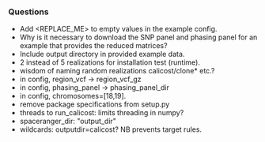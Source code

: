 ### Questions
- Add <REPLACE_ME> to empty values in the example config.
- Why is it necessary to download the SNP panel and phasing panel for an example that provides the reduced matrices?
- Include output directory in provided example data.
- 2 instead of 5 realizations for installation test (runtime).
- wisdom of naming random realizations calicost/clone* etc.?
- in config, region_vcf -> region_vcf_gz
- in config, phasing_panel -> phasing_panel_dir
- in config, chromosomes=[18,19].
- remove package specifications from setup.py
- threads to run_calicost:  limits threading in numpy?
- spaceranger_dir: "output_dir"
- wildcards: outputdir=calicost? NB prevents target rules.